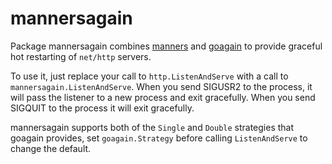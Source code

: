 # mannersagain

Package mannersagain combines [manners](https://github.com/braintree/manners)
and [goagain](https://github.com/rcrowley/goagain) to provide graceful hot
restarting of `net/http` servers.

To use it, just replace your call to `http.ListenAndServe` with a call to
`mannersagain.ListenAndServe`. When you send SIGUSR2 to the process, it will
pass the listener to a new process and exit gracefully. When you send SIGQUIT to
the process it will exit gracefully.

mannersagain supports both of the `Single` and `Double` strategies that goagain
provides, set `goagain.Strategy` before calling `ListenAndServe` to change the
default.
